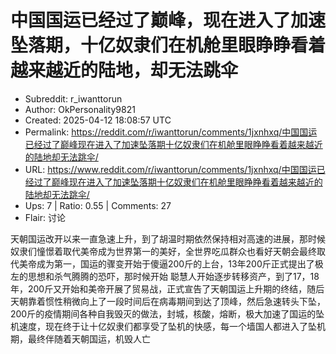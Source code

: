 # 中国国运已经过了巅峰，现在进入了加速坠落期，十亿奴隶们在机舱里眼睁睁看着越来越近的陆地，却无法跳伞

- Subreddit: r_iwanttorun
- Author: OkPersonality9821
- Created: 2025-04-12 18:08:57 UTC
- Permalink: https://reddit.com/r/iwanttorun/comments/1jxnhxq/中国国运已经过了巅峰现在进入了加速坠落期十亿奴隶们在机舱里眼睁睁看着越来越近的陆地却无法跳伞/
- URL: https://www.reddit.com/r/iwanttorun/comments/1jxnhxq/中国国运已经过了巅峰现在进入了加速坠落期十亿奴隶们在机舱里眼睁睁看着越来越近的陆地却无法跳伞/
- Ups: 7 | Ratio: 0.55 | Comments: 27
- Flair: 讨论


天朝国运改开以来一直急速上升，到了胡温时期依然保持相对高速的进展，那时候奴隶们憧憬着取代美帝成为世界第一的美好，全世界吃瓜群众也看好天朝会最终取代美帝成为第一，国运的骤变开始于傻逼200斤的上台，13年200斤正式提出了极左的思想和杀气腾腾的恐吓，那时候开始
聪慧人开始逐步转移资产，到了17，18年，200斤又开始和美帝开展了贸易战，正式宣告了天朝国运上升期的终结，随后天朝靠着惯性稍微向上了一段时间后在病毒期间到达了顶峰，然后急速转头下坠，200斤的疫情期间各种自我毁灭的做法，封城，核酸，熔断，极大加速了国运的坠机速度，现在终于让十亿奴隶们都享受了坠机的快感，每一个墙国人都进入了坠机期，最终伴随着天朝国运，机毁人亡

